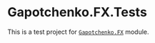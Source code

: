 ﻿# Gapotchenko.FX.Tests

This is a test project for [`Gapotchenko.FX`](../../Gapotchenko.FX) module.
